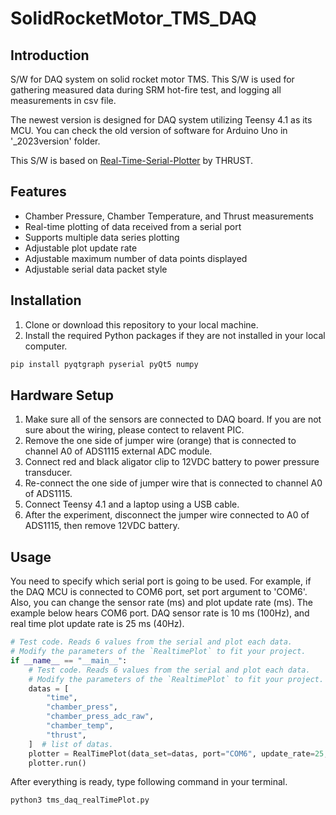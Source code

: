 # SolidRocketMotor_TMS_DAQ

## Introduction

S/W for DAQ system on solid rocket motor TMS. This S/W is used for gathering measured data during SRM hot-fire test, and logging all measurements in csv file.

The newest version is designed for DAQ system utilizing Teensy 4.1 as its MCU.
You can check the old version of software for Arduino Uno in '_2023version' folder. 

This S/W is based on [Real-Time-Serial-Plotter](https://github.com/KAIST-THRUST/Real-Time-Serial-Plotter/tree/main) by THRUST.


## Features

- Chamber Pressure, Chamber Temperature, and Thrust measurements
- Real-time plotting of data received from a serial port
- Supports multiple data series plotting
- Adjustable plot update rate
- Adjustable maximum number of data points displayed
- Adjustable serial data packet style

## Installation

1. Clone or download this repository to your local machine.
2. Install the required Python packages if they are not installed 
in your local computer.

```bash
pip install pyqtgraph pyserial pyQt5 numpy
```

## Hardware Setup

1. Make sure all of the sensors are connected to DAQ board. If you are not sure about the wiring, please contect to relavent PIC.
2. Remove the one side of jumper wire (orange) that is connected to channel A0 of ADS1115 external ADC module.
3. Connect red and black aligator clip to 12VDC battery to power pressure transducer.
4. Re-connect the one side of jumper wire that is connected to channel A0 of ADS1115.
5. Connect Teensy 4.1 and a laptop using a USB cable.
6. After the experiment, disconnect the jumper wire connected to A0 of ADS1115, then remove 12VDC battery.

## Usage

You need to specify which serial port is going to be used. For example, if the DAQ MCU is connected to COM6 port, set port argument to 'COM6'. Also, you can change the sensor rate (ms) and plot update rate (ms). The example below hears COM6 port. DAQ sensor rate is 10 ms (100Hz), and real time plot update rate is 25 ms (40Hz).

```python
# Test code. Reads 6 values from the serial and plot each data.
# Modify the parameters of the `RealtimePlot` to fit your project.
if __name__ == "__main__":
    # Test code. Reads 6 values from the serial and plot each data.
    # Modify the parameters of the `RealtimePlot` to fit your project.
    datas = [
        "time",
        "chamber_press",
        "chamber_press_adc_raw",
        "chamber_temp",
        "thrust",
    ]  # list of datas.
    plotter = RealTimePlot(data_set=datas, port="COM6", update_rate=25, sensor_rate=10)
    plotter.run()
```
After everything is ready, type following command in your terminal.

```bash
python3 tms_daq_realTimePlot.py
```
